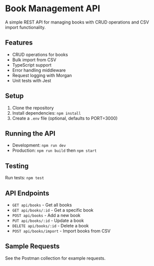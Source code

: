 # Book Management API

A simple REST API for managing books with CRUD operations and CSV import functionality.

## Features

- CRUD operations for books
- Bulk import from CSV
- TypeScript support
- Error handling middleware
- Request logging with Morgan
- Unit tests with Jest

## Setup

1. Clone the repository
2. Install dependencies: `npm install`
3. Create a `.env` file (optional, defaults to PORT=3000)

## Running the API

- Development: `npm run dev`
- Production: `npm run build` then `npm start`

## Testing

Run tests: `npm test`

## API Endpoints

- `GET api/books` - Get all books
- `GET api/books/:id` - Get a specific book
- `POST api/books` - Add a new book
- `PUT api/books/:id` - Update a book
- `DELETE api/books/:id` - Delete a book
- `POST api/books/import` - Import books from CSV

## Sample Requests

See the Postman collection for example requests.
